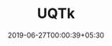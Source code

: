 ---
title: "UQTk"
date: 2019-06-27T00:00:39+05:30
type: "organisations"
org_name: "Sandia National Laboratories"
repo_desc: "Sandia Uncertainty Quantification Toolkit"
repo_link: https://github.com/sandialabs/UQTk
---